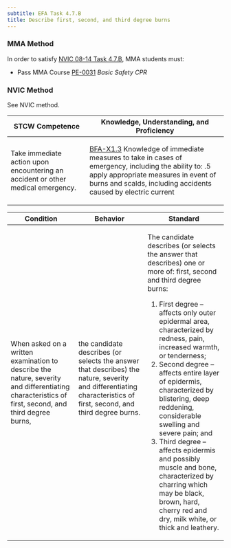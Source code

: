 ```yaml
---
subtitle: EFA Task 4.7.B 
title: Describe first, second, and third degree burns
---
```



### MMA Method

In order to satisfy  [NVIC 08-14  Task  4.7.B]({{site.baseurl}}/assets/images/nvic-08-14.pdf), MMA students must:

* Pass MMA Course [PE-0031]( {{site.baseurl}}/courses/PE-0031) *Basic Safety CPR*


### NVIC Method

<a onclick="togglevisibility('nvic_methods')" >See NVIC method.</a>

<div id='nvic_methods' class='hide'>

<table>
<thead>
<tr>
<th class='forty'> STCW Competence </th>
<th class='sixty'> Knowledge, Understanding, and Proficiency </th>
</tr>
</thead>




<tbody>
<tr><td markdown='1'>

Take immediate action upon encountering an accident or other medical emergency.

</td><td markdown='1'>

[BFA-X1.3](../../tables/613.html#BFA-X1.3) Knowledge of immediate measures to take in cases of emergency, including the ability to:
.5  apply appropriate measures in event of burns and scalds, including accidents caused by electric current

</td></tr>


</tbody>
</table>


<table>
<thead>
<tr><th class='twenty'>  Condition </th><th class='twenty'> Behavior </th><th  class='sixty'>Standard </th></tr>
</thead>
<tbody >



<tr><td markdown='1'>

When asked on a written examination to describe the nature, severity and differentiating characteristics of first, second, and third degree burns,

</td><td markdown='1'>

the candidate describes (or selects the answer that describes) the nature, severity and differentiating characteristics of first, second, and third degree burns.

<br>

<div class="tooltip">
<span class="tooltiptext">
</span>
</div>


</td><td markdown='1'>

The candidate describes (or selects the answer that describes) one or more of: first, second and third degree burns:
 
1.  First degree – affects only outer epidermal area, characterized by redness, pain, increased warmth, or tenderness; 
2.  Second degree – affects entire layer of epidermis, characterized by blistering, deep reddening, considerable swelling and severe pain;  and 
3.  Third degree – affects epidermis and possibly muscle and bone, characterized by charring which may be black, brown, hard, cherry red and dry, milk white, or thick and leathery.

</td></tr>
</tbody>
</table>
</div>
